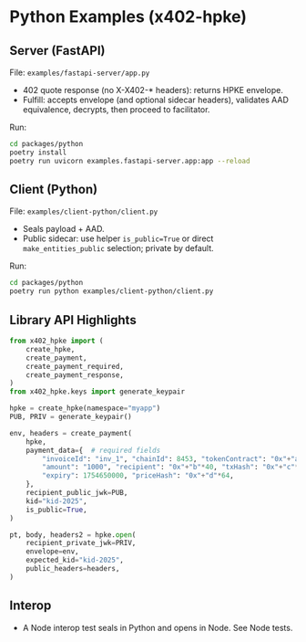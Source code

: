 # Python Examples (x402-hpke)

## Server (FastAPI)
File: `examples/fastapi-server/app.py`

- 402 quote response (no X-X402-* headers): returns HPKE envelope.
- Fulfill: accepts envelope (and optional sidecar headers), validates AAD equivalence, decrypts, then proceed to facilitator.

Run:
```bash
cd packages/python
poetry install
poetry run uvicorn examples.fastapi-server.app:app --reload
```

## Client (Python)
File: `examples/client-python/client.py`

- Seals payload + AAD.
- Public sidecar: use helper `is_public=True` or direct `make_entities_public` selection; private by default.

Run:
```bash
cd packages/python
poetry run python examples/client-python/client.py
```

## Library API Highlights

```python
from x402_hpke import (
    create_hpke,
    create_payment,
    create_payment_required,
    create_payment_response,
)
from x402_hpke.keys import generate_keypair

hpke = create_hpke(namespace="myapp")
PUB, PRIV = generate_keypair()

env, headers = create_payment(
    hpke,
    payment_data={  # required fields
        "invoiceId": "inv_1", "chainId": 8453, "tokenContract": "0x"+"a"*40,
        "amount": "1000", "recipient": "0x"+"b"*40, "txHash": "0x"+"c"*64,
        "expiry": 1754650000, "priceHash": "0x"+"d"*64,
    },
    recipient_public_jwk=PUB,
    kid="kid-2025",
    is_public=True,
)

pt, body, headers2 = hpke.open(
    recipient_private_jwk=PRIV,
    envelope=env,
    expected_kid="kid-2025",
    public_headers=headers,
)
```

## Interop
- A Node interop test seals in Python and opens in Node. See Node tests.